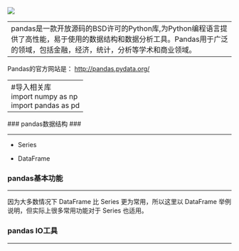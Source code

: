![](https://i.imgur.com/tqRqhB2.png)

<table><tr><td>pandas是一款开放源码的BSD许可的Python库,为Python编程语言提供了高性能，易于使用的数据结构和数据分析工具。Pandas用于广泛的领域，包括金融，经济，统计，分析等学术和商业领域。</td></tr></table>

Pandas的官方网站是： http://pandas.pydata.org/
<table><tr><td>#导入相关库<br>import numpy as np<br>import pandas as pd
</td></tr></table>
### pandas数据结构 ###

----------
	
- Series

- DataFrame

### pandas基本功能 ###

----------
因为大多数情况下 DataFrame 比 Series 更为常用，所以这里以 DataFrame 举例说明，但实际上很多常用功能对于 Series 也适用。

### pandas IO工具 ###

----------
